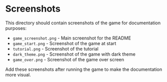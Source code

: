 # Screenshots

This directory should contain screenshots of the game for documentation purposes:

- `game_screenshot.png` - Main screenshot for the README
- `game_start.png` - Screenshot of the game at start
- `tutorial.png` - Screenshot of the tutorial
- `dark_theme.png` - Screenshot of the game with dark theme
- `game_over.png` - Screenshot of the game over screen

Add these screenshots after running the game to make the documentation more visual.
